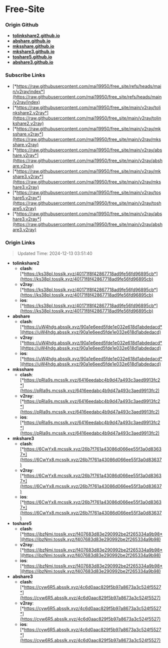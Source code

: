 # Free-Site

### Origin Github

- [**tolinkshare2.github.io**](https://github.com/tolinkshare2/tolinkshare2.github.io)
- [**abshare.github.io**](https://github.com/abshare/abshare.github.io)
- [**mksshare.github.io**](https://github.com/mksshare/mksshare.github.io)
- [**mkshare3.github.io**](https://github.com/mkshare3/mkshare3.github.io)
- [**toshare5.github.io**](https://github.com/toshare5/toshare5.github.io)
- [**abshare3.github.io**](https://github.com/abshare3/abshare3.github.io)

### Subscribe Links

- [*https://raw.githubusercontent.com/mai19950/free_site/refs/heads/main/v2ray/index*](https://raw.githubusercontent.com/mai19950/free_site/refs/heads/main/v2ray/index)
- [*https://raw.githubusercontent.com/mai19950/free_site/main/v2ray/tolinkshare2.v2ray*](https://raw.githubusercontent.com/mai19950/free_site/main/v2ray/tolinkshare2.v2ray)
- [*https://raw.githubusercontent.com/mai19950/free_site/main/v2ray/mksshare.v2ray*](https://raw.githubusercontent.com/mai19950/free_site/main/v2ray/mksshare.v2ray)
- [*https://raw.githubusercontent.com/mai19950/free_site/main/v2ray/abshare.v2ray*](https://raw.githubusercontent.com/mai19950/free_site/main/v2ray/abshare.v2ray)
- [*https://raw.githubusercontent.com/mai19950/free_site/main/v2ray/mkshare3.v2ray*](https://raw.githubusercontent.com/mai19950/free_site/main/v2ray/mkshare3.v2ray)
- [*https://raw.githubusercontent.com/mai19950/free_site/main/v2ray/toshare5.v2ray*](https://raw.githubusercontent.com/mai19950/free_site/main/v2ray/toshare5.v2ray)
- [*https://raw.githubusercontent.com/mai19950/free_site/main/v2ray/abshare3.v2ray*](https://raw.githubusercontent.com/mai19950/free_site/main/v2ray/abshare3.v2ray)

### Origin Links

> Updated Time: 2024-12-13 03:51:40

- **tolinkshare2**
  - **clash**: [*https://ks38pI.tosslk.xyz/40171f8f42867718ad9fe56fd96895cb*](https://ks38pI.tosslk.xyz/40171f8f42867718ad9fe56fd96895cb)
  - **v2ray**: [*https://ks38pI.tosslk.xyz/40171f8f42867718ad9fe56fd96895cb*](https://ks38pI.tosslk.xyz/40171f8f42867718ad9fe56fd96895cb)
  - **ios**: [*https://ks38pI.tosslk.xyz/40171f8f42867718ad9fe56fd96895cb*](https://ks38pI.tosslk.xyz/40171f8f42867718ad9fe56fd96895cb)
- **abshare**
  - **clash**: [*https://uW4hdg.absslk.xyz/90a1e6eed5fde1e032e618d1abdedacd*](https://uW4hdg.absslk.xyz/90a1e6eed5fde1e032e618d1abdedacd)
  - **v2ray**: [*https://uW4hdg.absslk.xyz/90a1e6eed5fde1e032e618d1abdedacd*](https://uW4hdg.absslk.xyz/90a1e6eed5fde1e032e618d1abdedacd)
  - **ios**: [*https://uW4hdg.absslk.xyz/90a1e6eed5fde1e032e618d1abdedacd*](https://uW4hdg.absslk.xyz/90a1e6eed5fde1e032e618d1abdedacd)
- **mksshare**
  - **clash**: [*https://pRla9s.mcsslk.xyz/6416eedabc4b9d47a493c3aed9913fc2*](https://pRla9s.mcsslk.xyz/6416eedabc4b9d47a493c3aed9913fc2)
  - **v2ray**: [*https://pRla9s.mcsslk.xyz/6416eedabc4b9d47a493c3aed9913fc2*](https://pRla9s.mcsslk.xyz/6416eedabc4b9d47a493c3aed9913fc2)
  - **ios**: [*https://pRla9s.mcsslk.xyz/6416eedabc4b9d47a493c3aed9913fc2*](https://pRla9s.mcsslk.xyz/6416eedabc4b9d47a493c3aed9913fc2)
- **mkshare3**
  - **clash**: [*https://6CwYx8.mcsslk.xyz/26b7f761a43086d066ee55f3a0d83637*](https://6CwYx8.mcsslk.xyz/26b7f761a43086d066ee55f3a0d83637)
  - **v2ray**: [*https://6CwYx8.mcsslk.xyz/26b7f761a43086d066ee55f3a0d83637*](https://6CwYx8.mcsslk.xyz/26b7f761a43086d066ee55f3a0d83637)
  - **ios**: [*https://6CwYx8.mcsslk.xyz/26b7f761a43086d066ee55f3a0d83637*](https://6CwYx8.mcsslk.xyz/26b7f761a43086d066ee55f3a0d83637)
- **toshare5**
  - **clash**: [*https://ibzNmi.tosslk.xyz/f407683d83e290992be2f265334a9b98*](https://ibzNmi.tosslk.xyz/f407683d83e290992be2f265334a9b98)
  - **v2ray**: [*https://ibzNmi.tosslk.xyz/f407683d83e290992be2f265334a9b98*](https://ibzNmi.tosslk.xyz/f407683d83e290992be2f265334a9b98)
  - **ios**: [*https://ibzNmi.tosslk.xyz/f407683d83e290992be2f265334a9b98*](https://ibzNmi.tosslk.xyz/f407683d83e290992be2f265334a9b98)
- **abshare3**
  - **clash**: [*https://cyw6R5.absslk.xyz/4c6d0aac829f5b97a8673a3c524f5527*](https://cyw6R5.absslk.xyz/4c6d0aac829f5b97a8673a3c524f5527)
  - **v2ray**: [*https://cyw6R5.absslk.xyz/4c6d0aac829f5b97a8673a3c524f5527*](https://cyw6R5.absslk.xyz/4c6d0aac829f5b97a8673a3c524f5527)
  - **ios**: [*https://cyw6R5.absslk.xyz/4c6d0aac829f5b97a8673a3c524f5527*](https://cyw6R5.absslk.xyz/4c6d0aac829f5b97a8673a3c524f5527)

